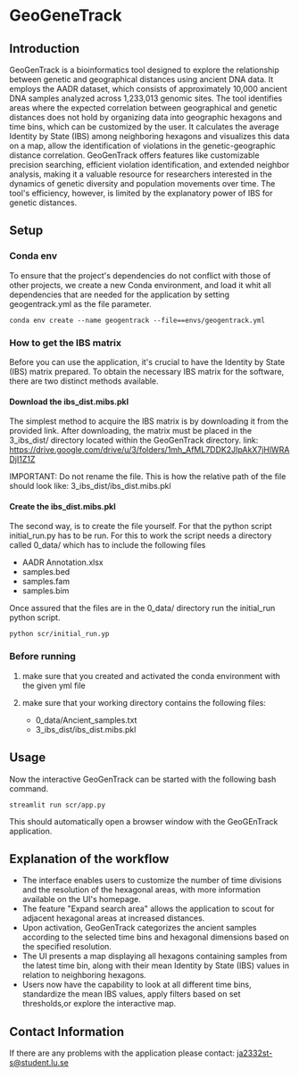 # GeoGeneTrack

## Introduction

GeoGenTrack is a bioinformatics tool designed to explore the relationship between genetic and geographical distances using ancient DNA data. It employs the AADR dataset, which consists of approximately 10,000 ancient DNA samples analyzed across 1,233,013 genomic sites. The tool identifies areas where the expected correlation between geographical and genetic distances does not hold by organizing data into geographic hexagons and time bins, which can be customized by the user. It calculates the average Identity by State (IBS) among neighboring hexagons and visualizes this data on a map, allow the identification of violations in the genetic-geographic distance correlation. GeoGenTrack offers features like customizable precision searching, efficient violation identification, and extended neighbor analysis, making it a valuable resource for researchers interested in the dynamics of genetic diversity and population movements over time. The tool's efficiency, however, is limited by the explanatory power of IBS for genetic distances.

## Setup

### Conda env

To ensure that the project's dependencies do not conflict with those of other projects, we create a new Conda environment, and load it whit all dependencies that are needed for the application by setting geogentrack.yml as the file parameter.

```{bash}
conda env create --name geogentrack --file==envs/geogentrack.yml
```

### How to get the IBS matrix

Before you can use the application, it's crucial to have the Identity by State (IBS) matrix prepared. To obtain the necessary IBS matrix for the software, there are two distinct methods available.

#### Download the ibs_dist.mibs.pkl

The simplest method to acquire the IBS matrix is by downloading it from the provided link. After downloading, the matrix must be placed in the 3_ibs_dist/ directory located within the GeoGenTrack directory.
link: <https://drive.google.com/drive/u/3/folders/1mh_AfML7DDK2JIpAkX7jHlWRADjI1Z1Z>

IMPORTANT:
Do not rename the file.
This is how the relative path of the file should look like: 3_ibs_dist/ibs_dist.mibs.pkl

#### Create the ibs_dist.mibs.pkl

The second way, is to create the file yourself. For that the python script initial_run.py has to be run. For this to work the script needs a directory called 0_data/ which has to include the following files

- AADR Annotation.xlsx
- samples.bed
- samples.fam
- samples.bim

Once assured that the files are in the 0_data/ directory run the initial_run python script.

```{bash}
python scr/initial_run.yp
```

### Before running

1) make sure that you created and activated the conda environment with the given yml file

2) make sure that your working directory contains the following files:

    - 0_data/Ancient_samples.txt
    - 3_ibs_dist/ibs_dist.mibs.pkl

## Usage

Now the interactive GeoGenTrack can be started with the following bash command.

```{bash}
streamlit run scr/app.py
```

This should automatically open a browser window with the GeoGEnTrack application.

## Explanation of the workflow

- The interface enables users to customize the number of time divisions and the resolution of the hexagonal areas, with more information available on the UI's homepage.
- The feature "Expand search area" allows the application to scout for adjacent hexagonal areas at increased distances.
- Upon activation, GeoGenTrack categorizes the ancient samples according to the selected time bins and hexagonal dimensions based on the specified resolution.
- The UI presents a map displaying all hexagons containing samples from the latest time bin, along with their mean Identity by State (IBS) values in relation to neighboring hexagons.
- Users now have the capability to look at all different time bins, standardize the mean IBS values, apply filters based on set thresholds,or explore the interactive map.

## Contact Information

If there are any problems with the application please contact: <ja2332st-s@student.lu.se>
